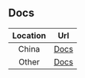 ## Docs
|Location|Url|
|:---:|:---:|
|China|[Docs](https://rhythmlian.cn/2020/02/14/QuickStart-Rhy/)|
|Other|[Docs](https://www.rhythmlian.cn/2020/02/14/QuickStart-Rhy/)|
